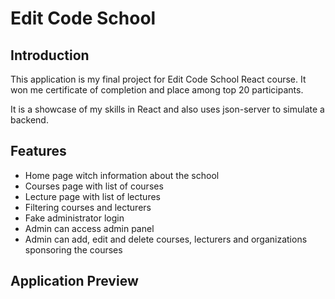 # Edit Code School

## Introduction
This application is my final project for Edit Code School React course. It won me certificate of completion and place among top 20 participants.

It is a showcase of my skills in React and also uses json-server to simulate a backend.

## Features

- Home page witch information about the school
- Courses page with list of courses
- Lecture page with list of lectures
- Filtering courses and lecturers
- Fake administrator login
- Admin can access admin panel
- Admin can add, edit and delete courses, lecturers and organizations sponsoring the courses

## Application Preview
